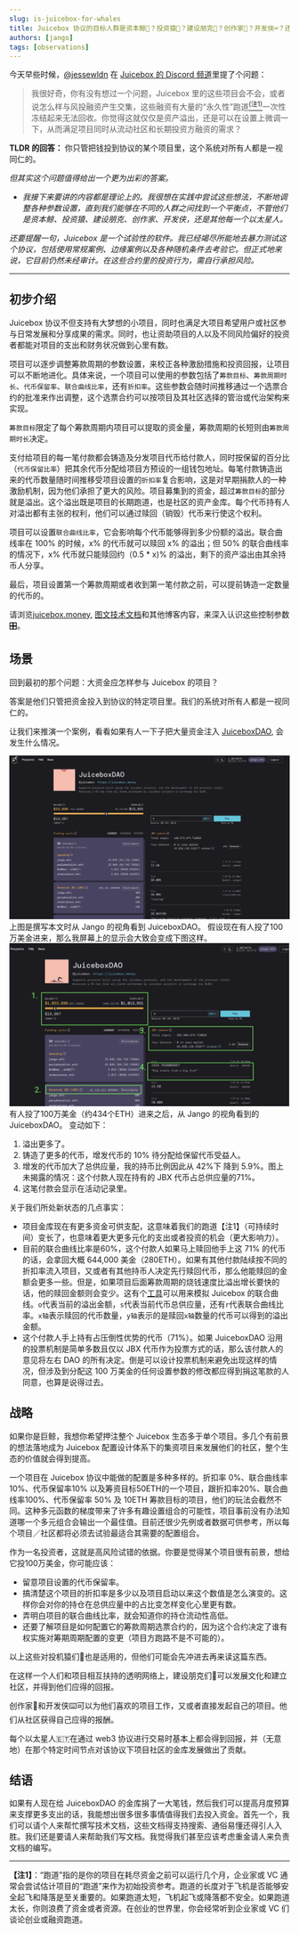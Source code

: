 ```yaml
---
slug: is-juicebox-for-whales
title: Juicebox 协议的目标人群是资本鲸🐋？投资猿🦧？建设朋克👾？创作家🎨？开发侠⌨️？还是每一个以太星人🇪🇹？
authors: [jango]
tags: [observations]
---
```



今天早些时候，[@jessewldn](https://twitter.com/jessewldn) 在 [Juicebox 的 Discord 频道](https://discord.gg/2K5Cs7e76K)里提了个问题：

> 我很好奇，你有没有想过一个问题，Juicebox 里的这些项目会不会，或者说怎么样与风投融资产生交集，这些融资有大量的“永久性”跑道[<sup>(注1)</sup>](#注1)一次性冻结起来无法回收。你觉得这就仅仅是资产溢出，还是可以在设置上微调一下，从而满足项目同时从流动社区和长期投资方融资的需求？

**TLDR 的回答：** 你只管把钱投到协议的某个项目里，这个系统对所有人都是一视同仁的。

*但其实这个问题值得给出一个更为出彩的答案。*

- *我接下来要讲的内容都是理论上的。我很想在实践中尝试这些想法，不断地调整各种参数设置，直到我们能够在不同的人群之间找到一个平衡点，不管他们是资本鲸、投资猿、建设朋克、创作家、开发侠，还是其他每一个以太星人。*

*还要提醒一句，Juicebox 是一个试验性的软件。我已经竭尽所能地去暴力测试这个协议，包括使用常规案例、边缘案例以及各种随机条件去考验它。但正式地来说，它目前仍然未经审计。在这些合约里的投资行为，需自行承担风险。*

***

## 初步介绍

Juicebox 协议不但支持有大梦想的小项目，同时也满足大项目希望用户或社区参与日常发展和分享成果的需求。同时，也让资助项目的人以及不同风险偏好的投资者都能对项目的支出和财务状况做到心里有数。

项目可以逐步调整筹款周期的参数设置，来校正各种激励措施和投资回报，让项目可以不断地进化。具体来说，一个项目可以使用的参数包括了`筹款目标`、`筹款周期时长`、`代币保留率`、`联合曲线比率`，还有`折扣率`。这些参数会随时间推移通过一个选票合约的批准来作出调整，这个选票合约可以按项目及其社区选择的管治或代治架构来实现。

`筹款目标`限定了每个筹款周期内项目可以提取的资金量，筹款周期的长短则由`筹款周期时长`决定。

支付给项目的每一笔付款都会铸造及分发项目代币给付款人，同时按保留的百分比（`代币保留比率`）把其余代币分配给项目方预设的一组钱包地址。每笔付款铸造出来的代币数量随时间推移受项目设置的`折扣率`复合影响，这是对早期捐款人的一种激励机制，因为他们承担了更大的风险。项目募集到的资金，超过`筹款目标`的部分就是溢出。这个溢出既是项目的长期跑道，也是社区的资产金库。每个代币持有人对溢出都有主张的权利，他们可以通过赎回（销毁）代币来行使这个权利。

项目可以设置`联合曲线比率`，它会影响每个代币能够得到多少份额的溢出。联合曲线率在 100% 的时候，x% 的代币就可以赎回 x% 的溢出；但 50% 的联合曲线率的情况下，x% 代币就只能赎回约（0.5 * x)% 的溢出，剩下的资产溢出由其余持币人分享。

最后，项目设置第一个筹款周期或者收到第一笔付款之前，可以提前铸造一定数量的代币的。

请浏览[juicebox.money](https://juicebox.money), [图文技术文档](https://www.figma.com/file/dHsQ7Bt3ryXbZ2sRBAfBq5/Fluid-Dynamics?node-id=0%3A1)和其他博客内容，来深入认识这些控制参数 🎛。

## 场景

回到最初的那个问题：大资金应怎样参与 Juicebox 的项目？

答案是他们只管把资金投入到协议的特定项目里。我们的系统对所有人都是一视同仁的。

让我们来推演一个案例，看看如果有人一下子把大量资金注入 [JuiceboxDAO](https://juicebox.money/#/p/juicebox), 会发生什么情况。

![](image-9.webp)
上图是撰写本文时从 Jango 的视角看到 JuiceboxDAO。
假设现在有人投了100万美金进来，那么我屏幕上的显示会大致会变成下图这样。
![](Frame-1-6.webp)
有人投了100万美金（约434个ETH）进来之后，从 Jango 的视角看到的JuiceboxDAO。
变动如下：

1. 溢出更多了。
2. 铸造了更多的代币，增发代币的 10% 待分配给保留代币受益人。
3. 增发的代币加大了总供应量，我的持币比例因此从 42%下 降到 5.9%。图上未揭露的情况：这个付款人现在持有的 JBX 代币占总供应量的71%。
4. 这笔付款会显示在活动记录里。

关于我们所处新状态的几点事实：

- 项目金库现在有更多资金可供支配，这意味着我们的跑道【注1】（可持续时间）变长了，也意味着更大更多元化的支出或者投资的机会（更大影响力）。
- 目前的联合曲线比率是60%，这个付款人如果马上赎回他手上这 71% 的代币的话，会拿回大概 644,000 美金（280ETH）。如果有其他付款陆续按不同的折扣率流入项目，又或者有其他持币人决定先行赎回代币，那么他能赎回的金额会更多一些。但是，如果项目后面筹款周期的烧钱速度比溢出增长要快的话，他的赎回金额则会变少。这有个[工具](https://www.desmos.com/calculator/sp9ru6zbpk)可以用来模拟 Juicebox 的联合曲线。`o`代表当前的溢出金额，`s`代表当前代币总供应量，还有`r`代表联合曲线比率。`x轴`表示赎回的代币数量，`y轴`表示的是赎回`x轴`数量的代币可以得到的溢出金额。
- 这个付款人手上持有占压倒性优势的代币（71%）。如果 JuiceboxDAO 沿用的投票机制是简单多数且仅以 JBX 代币作为投票方式的话，那么该付款人的意见将左右 DAO 的所有决定。倒是可以设计投票机制来避免出现这样的情况，但涉及到分配这 100 万美金的任何设置参数的修改都应得到捐这笔款的人同意，也算是说得过去。

## 战略

如果你是巨鲸，我想你希望押注整个 Juicebox 生态多于单个项目。多几个有前景的想法落地成为 Juicebox 配置设计体系下的集资项目来发展他们的社区，整个生态的价值就会得到提高。

一个项目在 Juicebox 协议中能做的配置是多种多样的。折扣率 0%、联合曲线率 10%、代币保留率10% 以及筹资目标50ETH的一个项目，跟折扣率20%、联合曲线率100%、代币保留率 50% 及 10ETH 筹款目标的项目，他们的玩法会截然不同。这种多元函数的梯度带来了许多有趣设置组合的可能性，项目事前没有办法知道哪一个多元组合会输出一个最佳值。目前还很少先例或者数据可供参考，所以每个项目／社区都将必须去试验最适合其需要的配置组合。

作为一名投资者，这就是高风险试错的依据。你要是觉得某个项目很有前景，想给它投100万美金，你可能应该：

- 留意项目设置的代币保留率。
- 搞清楚这个项目的折扣率是多少以及项目启动以来这个数值是怎么演变的。这样你会对你的持仓在总供应量中的占比变怎样变化心里更有数。
- 弄明白项目的联合曲线比率，就会知道你的持仓流动性高低。
- 还要了解项目是如何配置它的筹款周期选票合约的，因为这个合约决定了谁有权实施对筹期周期配置的变更（项目方跑路不是不可能的）。

以上这些对投机猿们🦧也是适用的，但他们可能会先冲进去再来读这篇东西。

在这样一个人们和项目相互扶持的透明网络上，建设朋克们👾可以发展文化和建立社区，并得到他们应得的回报。

创作家🎨和开发侠⌨️可以为他们喜欢的项目工作，又或者直接发起自己的项目。他们从社区获得自己应得的报酬。

每个以太星人🇪🇹在通过 web3 协议进行交易时基本上都会得到回报，并（无意地）在那个特定时间节点对该协议下项目社区的金库发展做出了贡献。

## 结语

如果有人现在给 JuiceboxDAO 的金库捐了一大笔钱，然后我们可以提高月度预算来支撑更多支出的话，我能想出很多很多事情值得我们去投入资金。首先一个，我们可以请个人来帮忙撰写技术文档，这些文档得支持搜索、通俗易懂还得引人入胜。我们还是要请人来帮助我们写文档。我觉得我们甚至应该考虑重金请人来负责文档的编写。


***



<span id="注1"></span> **【注1】**：“跑道”指的是你的项目在耗尽资金之前可以运行几个月，企业家或 VC 通常会尝试估计项目的“跑道”来作为初始投资参考。跑道的长度对于飞机是否能够安全起飞和降落是至关重要的。如果跑道太短，飞机起飞或降落都不安全。如果跑道太长，你则浪费了资金或者资源。在创业的世界里，你会经常听到企业家或 VC 们谈论创业或融资跑道。








